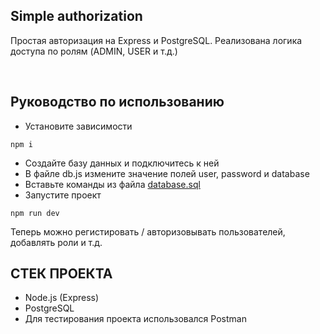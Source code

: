 ## Simple authorization
Простая авторизация на Express и PostgreSQL. Реализована логика доступа по ролям (ADMIN, USER и т.д.)


<br>

## Руководство по использованию
* Установите зависимости 
```shell
npm i
```
* Создайте базу данных и подключитесь к ней
* В файле db.js измените значение полей user, password и database
* Вставьте команды из файла <a href="database.sql">database.sql</a>
* Запустите проект
```shell
npm run dev
```
Теперь можно регистировать / авторизовывать пользователей, добавлять роли и т.д.

## СТЕК ПРОЕКТА
* Node.js (Express)
* PostgreSQL
* Для тестирования проекта использовался Postman


